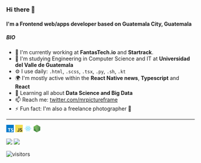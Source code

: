 ### Hi there 👋

<!--
**marcofuentes05/marcofuentes05** is a ✨ _special_ ✨ repository because its `README.md` (this file) appears on your GitHub profile.

Here are some ideas to get you started:

- 🔭 I’m currently working on ...
- 🌱 I’m currently learning ...
- 👯 I’m looking to collaborate on ...
- 🤔 I’m looking for help with ...
- 💬 Ask me about ...
- 📫 How to reach me: ...
- 😄 Pronouns: ...
- ⚡ Fun fact: ...
-->
#### I'm a Frontend web/apps developer based on Guatemala City, Guatemala


##### BIO

- 💼 I'm currently working at **FantasTech.io** and **Startrack**.
- 🧠 I'm studying Engineering in Computer Science and IT at **Universidad del Valle de Guatemala**
- ⚙️ I use daily: `.html`, `.scss`, `.tsx`, `.py`, `.sh`, `.kt`
- 🌍 I'm mostly active within the **React Native news**, **Typescript** and **React**
- 🌱 Learning all about **Data Science and Big Data**
- 📫 Reach me: [twitter.com/mrpictureframe](https://twitter.com/mrpictureframe)
- ⚡️ Fun fact: I'm also a freelance photographer 📸

---
  
<code><img height="20" src="https://raw.githubusercontent.com/github/explore/80688e429a7d4ef2fca1e82350fe8e3517d3494d/topics/typescript/typescript.png"></code>
<code><img height="20" src="https://raw.githubusercontent.com/github/explore/80688e429a7d4ef2fca1e82350fe8e3517d3494d/topics/javascript/javascript.png"></code>
<code><img height="20" src="https://raw.githubusercontent.com/github/explore/80688e429a7d4ef2fca1e82350fe8e3517d3494d/topics/react/react.png"></code>
<code><img height="20" src="https://raw.githubusercontent.com/github/explore/80688e429a7d4ef2fca1e82350fe8e3517d3494d/topics/nodejs/nodejs.png"></code>


<div>
  <a href="https://github.com/marcofuentes05"><img src="https://github-readme-stats.vercel.app/api?username=marcofuentes05&show_icons=true" /></a>
  <a href="https://github.com/marcofuentes05"><img src="https://github-readme-stats.vercel.app/api/top-langs/?username=marcofuentes05&layout=compact" height="195" /></a>
</div>

![visitors](https://visitor-badge.glitch.me/badge?page_id=marcofuentes05.marcofuentes05&left_color=green&right_color=red)

